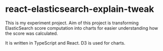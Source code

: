 # react-elasticsearch-explain-tweak


This is my experiment project. Aim of this project is transforming ElasticSearch score computation 
into charts for easier understanding how the score was calculated. 

It is written in TypeScript and React. D3 is used for charts.
